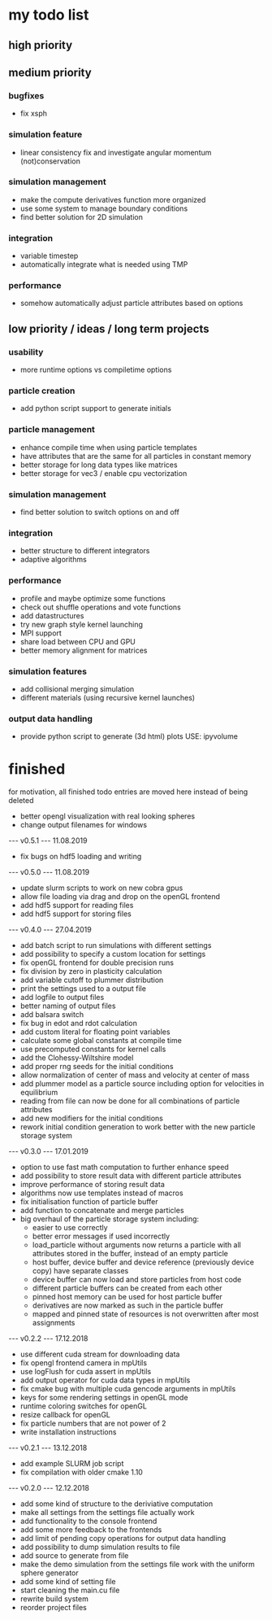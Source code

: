 # my todo list

## high priority


## medium priority

### bugfixes
- fix xsph

### simulation feature
- linear consistency fix and investigate angular momentum (not)conservation

### simulation management
- make the compute derivatives function more organized
- use some system to manage boundary conditions
- find better solution for 2D simulation

### integration
- variable timestep
- automatically integrate what is needed using TMP

### performance
- somehow automatically adjust particle attributes based on options


## low priority / ideas / long term projects

### usability
- more runtime options vs compiletime options

### particle creation
- add python script support to generate initials

### particle management
- enhance compile time when using particle templates
- have attributes that are the same for all particles in constant memory
- better storage for long data types like matrices
- better storage for vec3 / enable cpu vectorization

### simulation management
- find better solution to switch options on and off

### integration
- better structure to different integrators
- adaptive algorithms

### performance
- profile and maybe optimize some functions 
- check out shuffle operations and vote functions
- add datastructures
- try new graph style kernel launching
- MPI support
- share load between CPU and GPU
- better memory alignment for matrices

### simulation features
- add collisional merging simulation
- different materials (using recursive kernel launches)

### output data handling
- provide python script to generate (3d html) plots USE: ipyvolume



# finished
for motivation, all finished todo entries are moved here instead of being deleted

- better opengl visualization with real looking spheres
- change output filenames for windows

--- v0.5.1 --- 11.08.2019
- fix bugs on hdf5 loading and writing

--- v0.5.0 --- 11.08.2019
- update slurm scripts to work on new cobra gpus
- allow file loading via drag and drop on the openGL frontend
- add hdf5 support for reading files
- add hdf5 support for storing files

--- v0.4.0 --- 27.04.2019
- add batch script to run simulations with different settings
- add possibility to specify a custom location for settings
- fix openGL frontend for double precision runs
- fix division by zero in plasticity calculation
- add variable cutoff to plummer distribution
- print the settings used to a output file
- add logfile to output files
- better naming of output files
- add balsara switch
- fix bug in edot and rdot calculation
- add custom literal for floating point variables
- calculate some global constants at compile time
- use precomputed constants for kernel calls
- add the Clohessy-Wiltshire model
- add proper rng seeds for the initial conditions
- allow normalization of center of mass and velocity at center of mass
- add plummer model as a particle source including option for velocities in equilibrium
- reading from file can now be done for all combinations of particle attributes
- add new modifiers for the initial conditions
- rework initial condition generation to work better with the new particle storage system

--- v0.3.0 --- 17.01.2019
- option to use fast math computation to further enhance speed
- add possibility to store result data with different particle attributes
- improve performance of storing result data
- algorithms now use templates instead of macros
- fix initialisation function of particle buffer
- add function to concatenate and merge particles
- big overhaul of the particle storage system including:
    - easier to use correctly
    - better error messages if used incorrectly
    - load_particle without arguments now returns a particle with all attributes stored in the buffer, instead of an empty particle
    - host buffer, device buffer and device reference (previously device copy) have separate classes
    - device buffer can now load and store particles from host code
    - different particle buffers can be created from each other
    - pinned host memory can be used for host particle buffer
    - derivatives are now marked as such in the particle buffer
    - mapped and pinned state of resources is not overwritten after most assignments

--- v0.2.2 --- 17.12.2018
- use different cuda stream for downloading data
- fix opengl frontend camera in mpUtils
- use logFlush for cuda assert in mpUtils
- add output operator for cuda data types in mpUtils
- fix cmake bug with multiple cuda gencode arguments in mpUtils
- keys for some rendering settings in openGL mode
- runtime coloring switches for openGL
- resize callback for openGL
- fix particle numbers that are not power of 2
- write installation instructions

--- v0.2.1 --- 13.12.2018
- add example SLURM job script
- fix compilation with older cmake 1.10

--- v0.2.0 --- 12.12.2018
- add some kind of structure to the deriviative computation
- make all settings from the settings file actually work
- add functionality to the console frontend
- add some more feedback to the frontends
- add limit of pending copy operations for output data handling
- add possibility to dump simulation results to file
- add source to generate from file
- make the demo simulation from the settings file work with the uniform sphere generator
- add some kind of setting file
- start cleaning the main.cu file
- rewrite build system
- reorder project files
